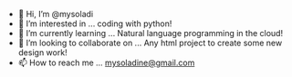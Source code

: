 - 👋 Hi, I’m @mysoladi
- 👀 I’m interested in ... coding with python!
- 🌱 I’m currently learning ... Natural language programming in the cloud!
- 💞️ I’m looking to collaborate on ... Any html project to create some new design work!
- 📫 How to reach me ... mysoladine@gmail.com

<!---
mysoladi/mysoladi is a ✨ special ✨ repository because its `README.md` (this file) appears on your GitHub profile.
You can click the Preview link to take a look at your changes.
--->
